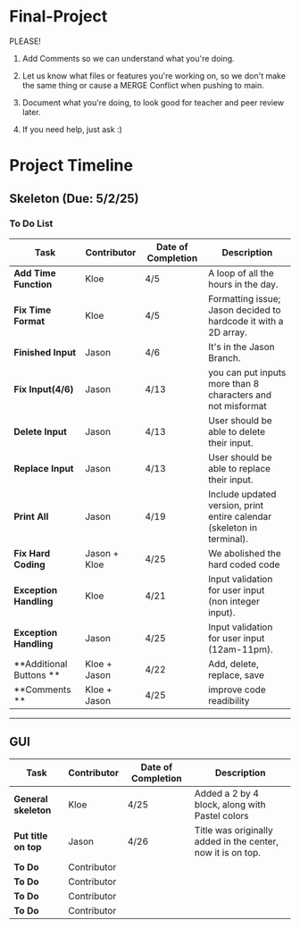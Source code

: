 # Final-Project
PLEASE!
1. Add Comments so we can understand what you're doing.

2. Let us know what files or features you're working on, so we don't make the same thing or cause a MERGE Conflict when pushing to main.

3. Document what you're doing, to look good for teacher and peer review later. 

4. If you need help, just ask :)
# Project Timeline

## Skeleton (Due: 5/2/25)
### To Do List

| **Task**              | **Contributor**   | **Date of Completion** | **Description**                                                           |
|-----------------------|-------------------|------------------------|---------------------------------------------------------------------------|
| **Add Time Function**  | Kloe             | 4/5                    | A loop of all the hours in the day.                                       |
| **Fix Time Format**    | Kloe             | 4/5                    | Formatting issue; Jason decided to hardcode it with a 2D array.           |
| **Finished Input**     | Jason            | 4/6                    | It's in the Jason Branch.                                                 |
| **Fix Input(4/6)**     | Jason            | 4/13                   |  you can put inputs more than 8 characters and not misformat              |
| **Delete Input**       | Jason            | 4/13                   | User should be able to delete their input.                                |
| **Replace Input**      | Jason            | 4/13                   | User should be able to replace their input.                               |
| **Print All**          | Jason            | 4/19                   | Include updated version, print entire calendar (skeleton in terminal).    |
| **Fix Hard Coding**    | Jason + Kloe     | 4/25                   | We abolished the hard coded code                                          |
| **Exception Handling** | Kloe             | 4/21                   | Input validation for user input (non integer input).                      |
| **Exception Handling** | Jason            | 4/25                   | Input validation for user input (12am-11pm).                              |
| **Additional Buttons **| Kloe + Jason     |4/22                    | Add, delete, replace, save                                                |
| **Comments           **| Kloe + Jason     |4/25                    | improve code readibility                                                  |
---

## GUI

| **Task**              | **Contributor**   | **Date of Completion** | **Description**                                                           |
|-----------------------|-------------------|------------------------|---------------------------------------------------------------------------|
|  **General skeleton** | Kloe              | 4/25                   | Added a 2 by 4 block, along with Pastel colors                            |
| **Put title on top**  | Jason             | 4/26                   | Title was originally added in the center, now it is on top.               |
| **To Do**             | Contributor       |                        |                                                                           |
| **To Do**             | Contributor       |                        |                                                                           |
| **To Do**             | Contributor       |                        |                                                                           |
| **To Do**             | Contributor       |                        |                                                                           |
